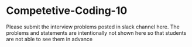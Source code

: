 # Competetive-Coding-10

Please submit the interview problems posted in slack channel here. The problems and statements are intentionally not shown here so that students are not able to see them in advance 

